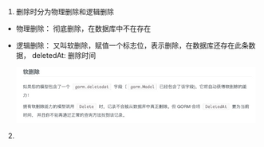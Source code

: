 1. 删除时分为物理删除和逻辑删除

+ 物理删除： 彻底删除，在数据库中不在存在

+ 逻辑删除： 又叫软删除，赋值一个标志位，表示删除，在数据库还存在此条数据， deletedAt: 删除时间

   ![image](../../assets/gorm-delete.jpg)

2. 
